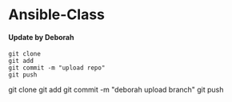 # Ansible-Class
#### Update by Deborah
```
git clone
git add
git commit -m "upload repo"
git push

```
git clone
git add
git commit -m "deborah upload branch"
git push
